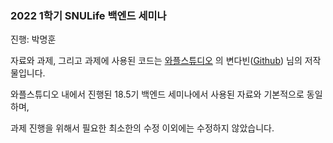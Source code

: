### 2022 1학기 SNULife 백엔드 세미나

진행: 박명훈

자료와 과제, 그리고 과제에 사용된 코드는 [와플스튜디오](https://wafflestudio.com/) 의 변다빈([Github](https://github.com/davin111)) 님의 저작물입니다.

와플스튜디오 내에서 진행된 18.5기 백엔드 세미나에서 사용된 자료와 기본적으로 동일하며,

과제 진행을 위해서 필요한 최소한의 수정 이외에는 수정하지 않았습니다.

